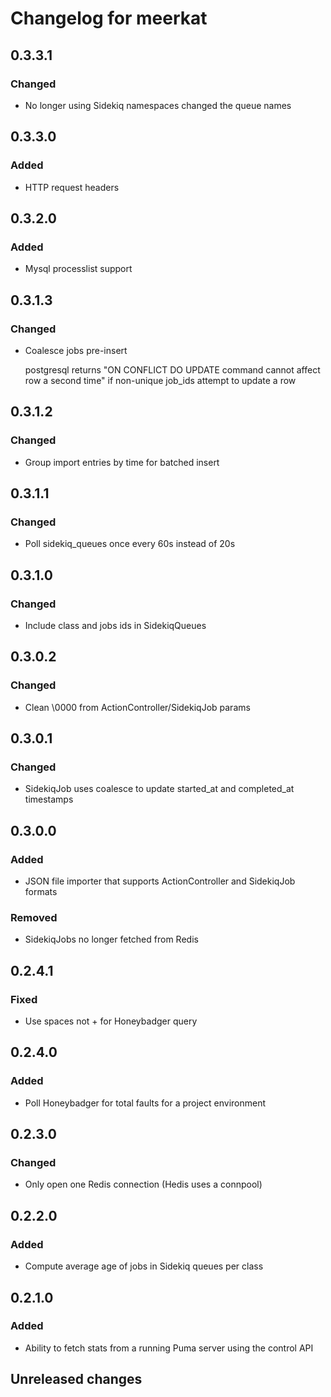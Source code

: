 # Changelog for meerkat

## 0.3.3.1

### Changed

- No longer using Sidekiq namespaces changed the queue names

## 0.3.3.0

### Added

- HTTP request headers

## 0.3.2.0

### Added

- Mysql processlist support

## 0.3.1.3

### Changed

- Coalesce jobs pre-insert

  postgresql returns "ON CONFLICT DO UPDATE command cannot affect row a second time" if non-unique job_ids attempt to
  update a row

## 0.3.1.2

### Changed

- Group import entries by time for batched insert

## 0.3.1.1

### Changed

- Poll sidekiq_queues once every 60s instead of 20s

## 0.3.1.0

### Changed

- Include class and jobs ids in SidekiqQueues

## 0.3.0.2

### Changed

- Clean \0000 from ActionController/SidekiqJob params

## 0.3.0.1

### Changed

- SidekiqJob uses coalesce to update started\_at and completed\_at timestamps

## 0.3.0.0

### Added

- JSON file importer that supports ActionController and SidekiqJob formats

### Removed

- SidekiqJobs no longer fetched from Redis

## 0.2.4.1

### Fixed

- Use spaces not + for Honeybadger query

## 0.2.4.0

### Added

- Poll Honeybadger for total faults for a project environment

## 0.2.3.0

### Changed

- Only open one Redis connection (Hedis uses a connpool)

## 0.2.2.0

### Added

- Compute average age of jobs in Sidekiq queues per class

## 0.2.1.0

### Added

- Ability to fetch stats from a running Puma server using the control API

## Unreleased changes
